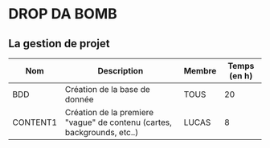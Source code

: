 # DROP DA BOMB
## La gestion de projet

Nom | Description | Membre | Temps (en h)
--------------- | -------------------| ---------------- | -----------------------
BDD | Création de la base de donnée | TOUS | 20
CONTENT1 | Création de la premiere "vague" de contenu (cartes, backgrounds, etc..) | LUCAS | 8
